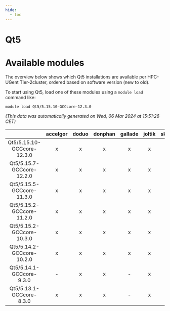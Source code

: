 ```yaml
---
hide:
  - toc
---
```


Qt5
===

# Available modules


The overview below shows which Qt5 installations are available per HPC-UGent Tier-2cluster, ordered based on software version (new to old).

To start using Qt5, load one of these modules using a `module load` command like:

```shell
module load Qt5/5.15.10-GCCcore-12.3.0
```

*(This data was automatically generated on Wed, 06 Mar 2024 at 15:51:26 CET)*  

| |accelgor|doduo|donphan|gallade|joltik|skitty|
| :---: | :---: | :---: | :---: | :---: | :---: | :---: |
|Qt5/5.15.10-GCCcore-12.3.0|x|x|x|x|x|x|
|Qt5/5.15.7-GCCcore-12.2.0|x|x|x|x|x|x|
|Qt5/5.15.5-GCCcore-11.3.0|x|x|x|x|x|x|
|Qt5/5.15.2-GCCcore-11.2.0|x|x|x|x|x|x|
|Qt5/5.15.2-GCCcore-10.3.0|x|x|x|x|x|x|
|Qt5/5.14.2-GCCcore-10.2.0|x|x|x|x|x|x|
|Qt5/5.14.1-GCCcore-9.3.0|-|x|x|-|x|x|
|Qt5/5.13.1-GCCcore-8.3.0|x|x|x|-|x|x|
